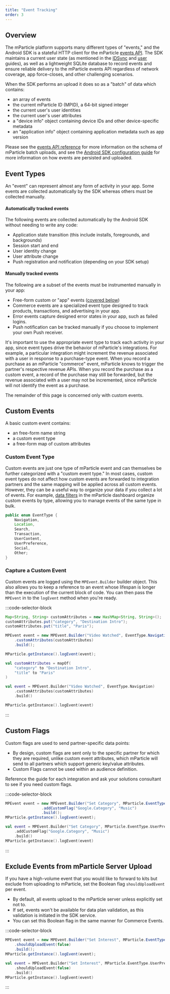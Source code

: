```yaml
---
title: "Event Tracking"
order: 3
---
```


## Overview

The mParticle platform supports many different types of "events," and the Android SDK is a stateful HTTP client for the mParticle [events API](/developers/server/). The SDK maintains a current user state (as mentioned in the [IDSync](/developers/sdk/android/idsync/) and [user](/developers/sdk/android/users/) guides), as well as a lightweight SQLite database to record events and ensure reliable delivery to the mParticle events API regardless of network coverage, app force-closes, and other challenging scenarios.

When the SDK performs an upload it does so as a "batch" of data which contains:

- an array of events
- the current mParticle ID (MPID), a 64-bit signed integer
- the current user's user identities
- the current user's user attributes
- a "device info" object containing device IDs and other device-specific metadata
- an "application info" object containing application metadata such as app version


Please see the [events API reference](/developers/server/) for more information on the schema of mParticle batch uploads, and see the [Android SDK configuration guide](/developers/sdk/android/configuration/) for more information on how events are persisted and uploaded.

## Event Types

An "event" can represent almost any form of activity in your app. Some events are collected automatically by the SDK whereas others must be collected manually.

#### Automatically tracked events

The following events are collected automatically by the Android SDK without needing to write any code:

- Application state transition (this include installs, foregrounds, and backgrounds)
- Session start and end
- User identity change
- User attribute change
- Push registration and notification (depending on your SDK setup)

#### Manually tracked events

The following are a subset of the events must be instrumented manually in your app:

- Free-form custom or "app" events ([covered below](#custom-event-type))
- Commerce events are a specialized event type designed to track products, transactions, and advertising in your app.
- Error events capture designed error states in your app, such as failed logins.
- Push notification can be tracked manually if you choose to implement your own Push receiver.

It's important to use the appropriate event type to track each activity in your app, since event types drive the behavior of mParticle's integrations. For example, a particular integration might increment the revenue associated with a user in response to a purchase-type event. When you record a purchase as an mParticle "commerce" event, mParticle knows to trigger the partner's respective revenue APIs. When you record the purchase as a custom event, a record of the purchase may still be forwarded, but the revenue associated with a user may not be incremented, since mParticle will not identify the event as a purchase.

The remainder of this page is concerned only with custom events.

## Custom Events

A basic custom event contains:
- an free-form name string
- a custom event type
- a free-form map of custom attributes

### Custom Event Type

Custom events are just one type of mParticle event and can themselves be further categorized with a "custom event type." In most cases, custom event types do not affect how custom events are forwarded to integration partners and the same mapping will be applied across all custom events. However, they can be a useful way to organize your data if you collect a lot of events. For example, [data filters](/guides/platform-guide/data-filter) in the mParticle dashboard organize custom events by type, allowing you to manage events of the same type in bulk.

~~~java
public enum EventType {
    Navigation,
    Location,
    Search,
    Transaction,
    UserContent,
    UserPreference,
    Social,
    Other;
}
~~~

### Capture a Custom Event

Custom events are logged using the `MPEvent.Builder` builder object. This also allows you to keep a reference to an event whose lifespan is longer than the execution of the current block of code. You can then pass the `MPEvent` in to the `logEvent` method when you're ready.

:::code-selector-block
```java
Map<String, String> customAttributes = new HashMap<String, String>();
customAttributes.put("category", "Destination Intro");
customAttributes.put("title", "Paris");

MPEvent event = new MPEvent.Builder("Video Watched", EventType.Navigation)
    .customAttributes(customAttributes)
    .build();

MParticle.getInstance().logEvent(event);
```
```kotlin
val customAttributes = mapOf(
    "category" to "Destination Intro",
    "title" to "Paris"
)

val event = MPEvent.Builder("Video Watched", EventType.Navigation)
    .customAttributes(customAttributes)
    .build()

MParticle.getInstance().logEvent(event)
```
:::

## Custom Flags

Custom flags are used to send partner-specific data points:

- By design, custom flags are sent only to the specific partner for which they are required, unlike custom event attributes, which mParticle will send to all partners which support generic key/value attributes.
- Custom Flags cannot be used within an audience definition.

Reference the guide for each integration and ask your solutions consultant to see if you need custom flags.

:::code-selector-block
```java
MPEvent event = new MPEvent.Builder("Set Category", MParticle.EventType.UserPreference)
                .addCustomFlag("Google.Category", "Music")
                .build();
MParticle.getInstance().logEvent(event);
```
```kotlin
val event = MPEvent.Builder("Set Category", MParticle.EventType.UserPreference)
    .addCustomFlag("Google.Category", "Music")
    .build()
MParticle.getInstance().logEvent(event)
```
:::

## Exclude Events from mParticle Server Upload

If you have a high-volume event that you would like to forward to kits but exclude from uploading to mParticle, set the Boolean flag `shouldUploadEvent` per event.

* By default, all events upload to the mParticle server unless explicitly set not to.
* If set, events won't be available for data plan validation, as this validation is initiated in the SDK service.
* You can set this Boolean flag in the same manner for Commerce Events.

:::code-selector-block
```java
MPEvent event = new MPEvent.Builder("Set Interest", MParticle.EventType.UserPreference)
    .shouldUploadEvent(false)
    .build();
MParticle.getInstance().logEvent(event);
```
```kotlin
val event = MPEvent.Builder("Set Interest", MParticle.EventType.UserPreference)
    .shouldUploadEvent(false)
    .build()
MParticle.getInstance().logEvent(event)
```
:::
